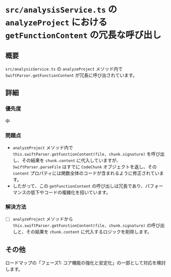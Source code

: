 # `src/analysisService.ts` の `analyzeProject` における `getFunctionContent` の冗長な呼び出し

## 概要

`src/analysisService.ts` の `analyzeProject` メソッド内で `SwiftParser.getFunctionContent` が冗長に呼び出されています。

## 詳細

### 優先度

中

### 問題点

- `analyzeProject` メソッド内で `this.swiftParser.getFunctionContent(file, chunk.signature)` を呼び出し、その結果を `chunk.content` に代入していますが、`SwiftParser.parseFile` はすでに `CodeChunk` オブジェクトを返し、その `content` プロパティには関数全体のコードが含まれるように修正されています。
- したがって、この `getFunctionContent` の呼び出しは冗長であり、パフォーマンスの低下やコードの複雑化を招いています。

### 解決方法

- [ ] `analyzeProject` メソッドから `this.swiftParser.getFunctionContent(file, chunk.signature)` の呼び出しと、その結果を `chunk.content` に代入するロジックを削除します。

## その他

ロードマップの「フェーズ1: コア機能の強化と安定化」の一部として対応を検討します。
